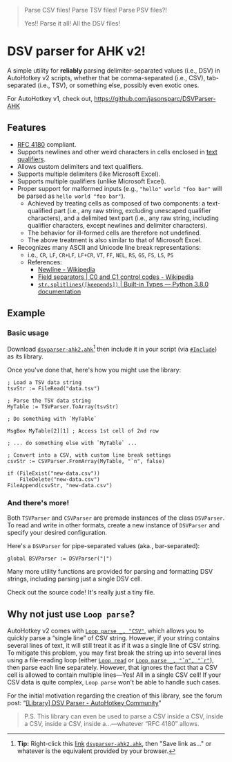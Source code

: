 > Parse CSV files! Parse TSV files! Parse PSV files?!
>
> Yes!! Parse it all! All the DSV files!

# DSV parser for AHK v2!

A simple utility for **reliably** parsing delimiter-separated values (i.e., DSV)
in AutoHotkey v2 scripts, whether that be comma-separated (i.e., CSV), tab-separated
(i.e., TSV), or something else, possibly even exotic ones.

For AutoHotkey v1, check out, <https://github.com/jasonsparc/DSVParser-AHK>

## Features

- [RFC 4180](https://tools.ietf.org/html/rfc4180) compliant.
- Supports newlines and other weird characters in cells enclosed in [text
qualifiers](https://www.quora.com/What-is-a-text-qualifier).
- Allows custom delimiters and text qualifiers.
- Supports multiple delimiters (like Microsoft Excel).
- Supports multiple qualifiers (unlike Microsoft Excel).
- Proper support for malformed inputs (e.g., `"hello" world "foo bar"` will be
parsed as `hello world "foo bar"`).
	- Achieved by treating cells as composed of two components: a
	text-qualified part (i.e., any raw string, excluding unescaped qualifier
	characters), and a delimited text part (i.e., any raw string, including
	qualifier characters, except newlines and delimiter characters).
	- The behavior for ill-formed cells are therefore not undefined.
	- The above treatment is also similar to that of Microsoft Excel.
- Recognizes many ASCII and Unicode line break representations:
	- i.e., `CR`, `LF`, `CR+LF`, `LF+CR`, `VT`, `FF`, `NEL`, `RS`, `GS`,
	`FS`, `LS`, `PS`
	- References:
		- [Newline - Wikipedia](https://en.wikipedia.org/wiki/Newline)
		- [Field separators | C0 and C1 control codes -
		Wikipedia](https://en.wikipedia.org/wiki/C0_and_C1_control_codes#Field_separators)
		- [`str.splitlines([keepends])` | Built-in Types — Python 3.8.0
		documentation](https://docs.python.org/3/library/stdtypes.html#str.splitlines)

## Example

### Basic usage

Download [`dsvparser-ahk2.ahk`][download][^1] then include it in your script
(via [`#Include`][include]) as its library.

[download]: https://raw.githubusercontent.com/jasonsparc/dsvparser-ahk2/master/dsvparser-ahk2.ahk
[include]: https://www.autohotkey.com/docs/v2/lib/_Include.htm

[^1]: **Tip:** Right-click this [link][download] [`dsvparser-ahk2.ahk`][download],
  then "Save link as…" or whatever is the equivalent provided by your browser.

Once you've done that, here's how you might use the library:

```AutoHotkey
; Load a TSV data string
tsvStr := FileRead("data.tsv")

; Parse the TSV data string
MyTable := TSVParser.ToArray(tsvStr)

; Do something with `MyTable`

MsgBox MyTable[2][1] ; Access 1st cell of 2nd row

; ... do something else with `MyTable` ...

; Convert into a CSV, with custom line break settings
csvStr := CSVParser.FromArray(MyTable, "`n", false)

if (FileExist("new-data.csv"))
    FileDelete("new-data.csv")
FileAppend(csvStr, "new-data.csv")
```

### And there's more!

Both `TSVParser` and `CSVParser` are premade instances of the class `DSVParser`.
To read and write in other formats, create a new instance of `DSVParser` and
specify your desired configuration.

Here's a `DSVParser` for pipe-separated values (aka., bar-separated):

```AutoHotkey
global BSVParser := DSVParser("|")
```

Many more utility functions are provided for parsing and formatting DSV strings,
including parsing just a single DSV cell.

Check out the source code! It's really just a tiny file.

## Why not just use `Loop parse`?

AutoHotkey v2 comes with [`Loop parse _, "CSV"`][loop-parse], which allows you
to quickly parse a “single line” of CSV string. However, if your string contains
several lines of text, it will still treat it as if it was a single line of CSV
string. To mitigate this problem, you may first break the string up into several
lines using a file-reading loop (either [`Loop read`][loop-read] or
[``Loop parse _, "`n", "`r"``][loop-parse-ex-file]), then parse each line
separately. However, that ignores the fact that a CSV cell is allowed to contain
multiple lines—Yes! All in a single CSV cell! If your CSV data is quite complex,
`Loop parse` won't be able to handle such cases.

[loop-parse]: https://www.autohotkey.com/docs/v2/lib/LoopParse.htm
[loop-parse-ex-file]: https://www.autohotkey.com/docs/v2/lib/LoopParse.htm#ExFileRead
[loop-read]: https://www.autohotkey.com/docs/v2/lib/LoopRead.htm

For the initial motivation regarding the creation of this library, see the forum
post: “[[Library] DSV Parser - AutoHotkey Community](https://www.autohotkey.com/boards/viewtopic.php?t=70425)”

> P.S. This library can even be used to parse a CSV inside a CSV, inside a CSV,
inside a CSV, inside a…—whatever “RFC 4180” allows.
